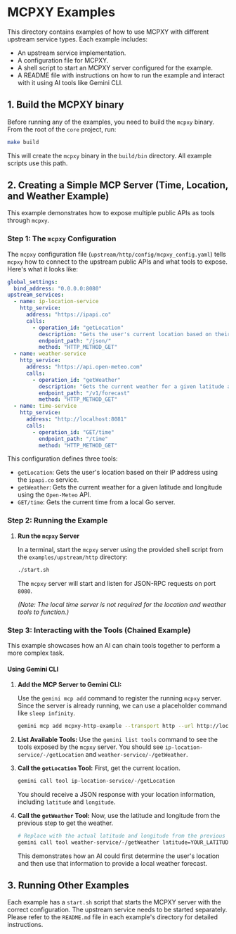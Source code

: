 # MCPXY Examples

This directory contains examples of how to use MCPXY with different upstream service types. Each example includes:

- An upstream service implementation.
- A configuration file for MCPXY.
- A shell script to start an MCPXY server configured for the example.
- A README file with instructions on how to run the example and interact with it using AI tools like Gemini CLI.

## 1. Build the MCPXY binary

Before running any of the examples, you need to build the `mcpxy` binary. From the root of the `core` project, run:

```bash
make build
```

This will create the `mcpxy` binary in the `build/bin` directory. All example scripts use this path.

## 2. Creating a Simple MCP Server (Time, Location, and Weather Example)

This example demonstrates how to expose multiple public APIs as tools through `mcpxy`.

### Step 1: The `mcpxy` Configuration

The `mcpxy` configuration file (`upstream/http/config/mcpxy_config.yaml`) tells `mcpxy` how to connect to the upstream public APIs and what tools to expose. Here's what it looks like:

```yaml
global_settings:
  bind_address: "0.0.0.0:8080"
upstream_services:
  - name: ip-location-service
    http_service:
      address: "https://ipapi.co"
      calls:
        - operation_id: "getLocation"
          description: "Gets the user's current location based on their IP address."
          endpoint_path: "/json/"
          method: "HTTP_METHOD_GET"
  - name: weather-service
    http_service:
      address: "https://api.open-meteo.com"
      calls:
        - operation_id: "getWeather"
          description: "Gets the current weather for a given latitude and longitude."
          endpoint_path: "/v1/forecast"
          method: "HTTP_METHOD_GET"
  - name: time-service
    http_service:
      address: "http://localhost:8081"
      calls:
        - operation_id: "GET/time"
          endpoint_path: "/time"
          method: "HTTP_METHOD_GET"
```

This configuration defines three tools:

- `getLocation`: Gets the user's location based on their IP address using the `ipapi.co` service.
- `getWeather`: Gets the current weather for a given latitude and longitude using the `Open-Meteo` API.
- `GET/time`: Gets the current time from a local Go server.

### Step 2: Running the Example

1. **Run the `mcpxy` Server**

   In a terminal, start the `mcpxy` server using the provided shell script from the `examples/upstream/http` directory:

   ```bash
   ./start.sh
   ```

   The `mcpxy` server will start and listen for JSON-RPC requests on port `8080`.

   _(Note: The local time server is not required for the location and weather tools to function.)_

### Step 3: Interacting with the Tools (Chained Example)

This example showcases how an AI can chain tools together to perform a more complex task.

#### Using Gemini CLI

1. **Add the MCP Server to Gemini CLI:**

   Use the `gemini mcp add` command to register the running `mcpxy` server. Since the server is already running, we can use a placeholder command like `sleep infinity`.

   ```bash
   gemini mcp add mcpxy-http-example --transport http --url http://localhost:8080 "sleep" "infinity"
   ```

2. **List Available Tools:** Use the `gemini list tools` command to see the tools exposed by the `mcpxy` server. You should see `ip-location-service/-/getLocation` and `weather-service/-/getWeather`.

3. **Call the `getLocation` Tool:** First, get the current location.

   ```bash
   gemini call tool ip-location-service/-/getLocation
   ```

   You should receive a JSON response with your location information, including `latitude` and `longitude`.

4. **Call the `getWeather` Tool:** Now, use the latitude and longitude from the previous step to get the weather.

   ```bash
   # Replace with the actual latitude and longitude from the previous step
   gemini call tool weather-service/-/getWeather latitude=YOUR_LATITUDE longitude=YOUR_LONGITUDE current_weather=true
   ```

   This demonstrates how an AI could first determine the user's location and then use that information to provide a local weather forecast.

## 3. Running Other Examples

Each example has a `start.sh` script that starts the MCPXY server with the correct configuration. The upstream service needs to be started separately. Please refer to the `README.md` file in each example's directory for detailed instructions.
